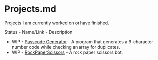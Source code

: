 # Projects.md

Projects I am currently worked on or have finished.

Status - Name/Link - Description

- WIP - [Passcode Generator](https://github.com/AAAnothername/Passcode-Generator) - A program that generates a 9-character number code while checking an array for duplicates.
- WIP - [RockPaperScissors](https://github.com/AAAnothername/RockPaperScissors) - A rock paper scissors bot.
